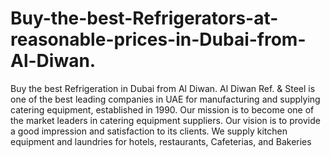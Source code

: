 # Buy-the-best-Refrigerators-at-reasonable-prices-in-Dubai-from-Al-Diwan.
Buy the best Refrigeration in Dubai from Al Diwan. Al Diwan Ref. &amp; Steel is one of the best leading companies in UAE for manufacturing and supplying catering equipment, established in 1990. Our mission is to become one of the market leaders in catering equipment suppliers. Our vision is to provide a good impression and satisfaction to its clients. We supply kitchen equipment and laundries for hotels, restaurants, Cafeterias, and Bakeries

